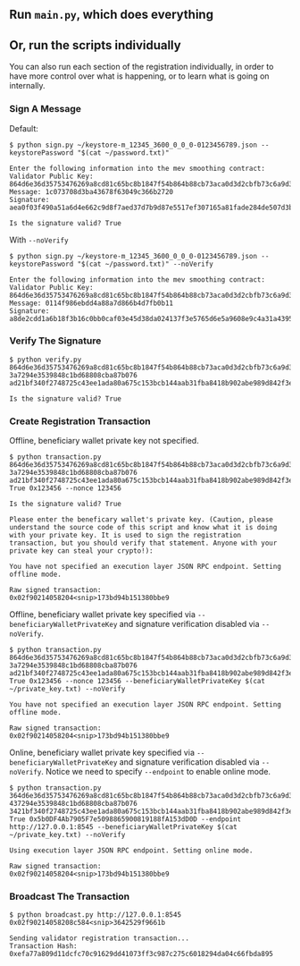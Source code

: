 ## Run `main.py`, which does everything

## Or, run the scripts individually

You can also run each section of the registration individually, in order to have more control over
what is happening, or to learn what is going on internally.

### Sign A Message

Default:
```
$ python sign.py ~/keystore-m_12345_3600_0_0_0-0123456789.json --keystorePassword "$(cat ~/password.txt)"

Enter the following information into the mev smoothing contract:
Validator Public Key: 864d6e36d35753476269a8cd81c65bc8b1847f54b864b88cb73aca0d3d2cbfb73c6a9d396c39e7b7ccd89ad07786c660
Message: 1c073708d3ba43678f63049c366b2720
Signature: aea0f03f490a51a6d4e662c9d8f7aed37d7b9d87e5517ef307165a81fade284de507d3b92ce9baaa453c1827d4461817165a9fbbb335e7d46d3ac2f4c701fcf6ab7ba3797b750db7c435af98a4549cb45f269ab999216231dff6f6206255770b

Is the signature valid? True
```

With `--noVerify`
```
$ python sign.py ~/keystore-m_12345_3600_0_0_0-0123456789.json --keystorePassword "$(cat ~/password.txt)" --noVerify

Enter the following information into the mev smoothing contract:
Validator Public Key: 864d6e36d35753476269a8cd81c65bc8b1847f54b864b88cb73aca0d3d2cbfb73c6a9d396c39e7b7ccd89ad07786c660
Message: 0114f986ebdd4a88a7d866b4d7fb0b11
Signature: a8de2cdd1a6b18f3b16c0bb0caf03e45d38da024137f3e5765d6e5a9608e9c4a31a4395675eaa9b5135dbbe1ffa43fa1059601e149fbf97656311520fb7bf5ed4980078f742ee0b951f72f61f9227d16aa7a682c583e69050dbdb0fd3355e522
```

### Verify The Signature

```
$ python verify.py 864d6e36d35753476269a8cd81c65bc8b1847f54b864b88cb73aca0d3d2cbfb73c6a9d396c39e7b7ccd89ad07786c660 3a7294e3539848c1bd68808cba87b076 ad21bf340f2748725c43ee1ada80a675c153bcb144aab31fba8418b902abe989d842f3e876228fb13852ae8606404234143309360ddcde5674c96dc087662bd363da53d47545fb15bfeb4f1fe05c6bb58568b1fb308e2ff4f338ccb20056a0fd

Is the signature valid? True
```

### Create Registration Transaction

Offline, beneficiary wallet private key not specified.
```
$ python transaction.py 864d6e36d35753476269a8cd81c65bc8b1847f54b864b88cb73aca0d3d2cbfb73c6a9d396c39e7b7ccd89ad07786c660 3a7294e3539848c1bd68808cba87b076 ad21bf340f2748725c43ee1ada80a675c153bcb144aab31fba8418b902abe989d842f3e876228fb13852ae8606404234143309360ddcde5674c96dc087662bd363da53d47545fb15bfeb4f1fe05c6bb58568b1fb308e2ff4f338ccb20056a0fd True 0x123456 --nonce 123456

Is the signature valid? True

Please enter the beneficary wallet's private key. (Caution, please understand the source code of this script and know what it is doing with your private key. It is used to sign the registration transaction, but you should verify that statement. Anyone with your private key can steal your crypto!):

You have not specified an execution layer JSON RPC endpoint. Setting offline mode.

Raw signed transaction:
0x02f90214058204<snip>173bd94b151380bbe9
```

Offline, beneficiary wallet private key specified via `--beneficiaryWalletPrivateKey` and signature verification disabled via `--noVerify`.
```
$ python transaction.py 864d6e36d35753476269a8cd81c65bc8b1847f54b864b88cb73aca0d3d2cbfb73c6a9d396c39e7b7ccd89ad07786c660 3a7294e3539848c1bd68808cba87b076 ad21bf340f2748725c43ee1ada80a675c153bcb144aab31fba8418b902abe989d842f3e876228fb13852ae8606404234143309360ddcde5674c96dc087662bd363da53d47545fb15bfeb4f1fe05c6bb58568b1fb308e2ff4f338ccb20056a0fd True 0x123456 --nonce 123456 --beneficiaryWalletPrivateKey $(cat ~/private_key.txt) --noVerify

You have not specified an execution layer JSON RPC endpoint. Setting offline mode.

Raw signed transaction:
0x02f90214058204<snip>173bd94b151380bbe9
```

Online, beneficiary wallet private key specified via `--beneficiaryWalletPrivateKey` and signature verification disabled via `--noVerify`. Notice we need to specify `--endpoint` to enable online mode.
```
$ python transaction.py 364d6e36d35753476269a8cd81c65bc8b1847f54b864b88cb73aca0d3d2cbfb73c6a9d396c39e7b7ccd89ad07786c660 437294e3539848c1bd68808cba87b076 3421bf340f2748725c43ee1ada80a675c153bcb144aab31fba8418b902abe989d842f3e876228fb13852ae8606404234143309360ddcde5674c96dc087662bd363da53d47545fb15bfeb4f1fe05c6bb58568b1fb308e2ff4f338ccb20056a0fd True 0x5b0DF4Ab7905F7e5098865900819188fA153dD0D --endpoint http://127.0.0.1:8545 --beneficiaryWalletPrivateKey $(cat ~/private_key.txt) --noVerify

Using execution layer JSON RPC endpoint. Setting online mode.

Raw signed transaction:
0x02f90214058204<snip>173bd94b151380bbe9
```

### Broadcast The Transaction

```
$ python broadcast.py http://127.0.0.1:8545 0x02f90214058208c584<snip>3642529f9661b

Sending validator registration transaction...
Transaction Hash: 0xefa77a809d11dcfc70c91629dd41073ff3c987c275c6018294da04c66fbda895
```

